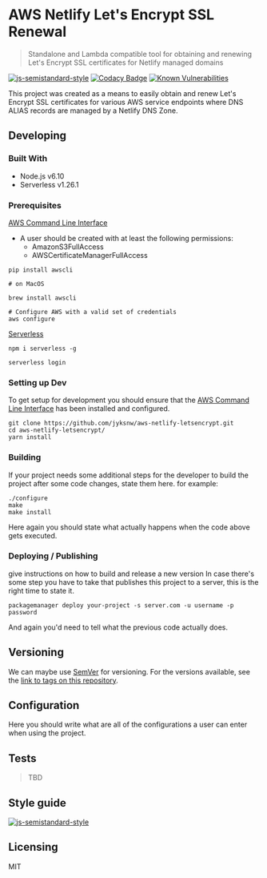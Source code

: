 
# AWS Netlify Let's Encrypt SSL Renewal
> Standalone and Lambda compatible tool for obtaining and renewing Let's Encrypt SSL certificates for Netlify managed domains

[![js-semistandard-style](https://img.shields.io/badge/code%20style-semistandard-brightgreen.svg?style=flat-square)](https://github.com/Flet/semistandard) [![Codacy Badge](https://api.codacy.com/project/badge/Grade/843d0c2b738f4048a7c0a82e52dffe98)](https://www.codacy.com/app/jyksnw/aws-netlify-letsencrypt?utm_source=github.com&amp;utm_medium=referral&amp;utm_content=jyksnw/aws-netlify-letsencrypt&amp;utm_campaign=Badge_Grade) [![Known Vulnerabilities](https://snyk.io/test/github/jyksnw/aws-netlify-letsencrypt/badge.svg)](https://snyk.io/test/github/jyksnw/aws-netlify-letsencrypt)

This project was created as a means to easily obtain and renew Let's Encrypt SSL certificates for various AWS service endpoints where DNS ALIAS records are managed by a Netlify DNS Zone.

## Developing

### Built With
+ Node.js v6.10
+ Serverless v1.26.1

### Prerequisites
[AWS Command Line Interface](https://aws.amazon.com/cli/)

+ A user should be created with at least the following permissions:
  + AmazonS3FullAccess
  + AWSCertificateManagerFullAccess

```shell
pip install awscli

# on MacOS

brew install awscli

# Configure AWS with a valid set of credentials
aws configure
```


[Serverless](https://serverless.com/)
```shell
npm i serverless -g

serverless login
```


### Setting up Dev

To get setup for development you should ensure that the [AWS Command Line Interface](https://aws.amazon.com/cli/) has been installed and configured.

```shell
git clone https://github.com/jyksnw/aws-netlify-letsencrypt.git
cd aws-netlify-letsencrypt/
yarn install
```

### Building

If your project needs some additional steps for the developer to build the
project after some code changes, state them here. for example:

```shell
./configure
make
make install
```

Here again you should state what actually happens when the code above gets
executed.

### Deploying / Publishing
give instructions on how to build and release a new version
In case there's some step you have to take that publishes this project to a
server, this is the right time to state it.

```shell
packagemanager deploy your-project -s server.com -u username -p password
```

And again you'd need to tell what the previous code actually does.

## Versioning

We can maybe use [SemVer](http://semver.org/) for versioning. For the versions available, see the [link to tags on this repository](/tags).


## Configuration

Here you should write what are all of the configurations a user can enter when
using the project.

## Tests

>TBD

## Style guide

[![js-semistandard-style](https://cdn.rawgit.com/flet/semistandard/master/badge.svg)](https://github.com/Flet/semistandard)

## Licensing

MIT
